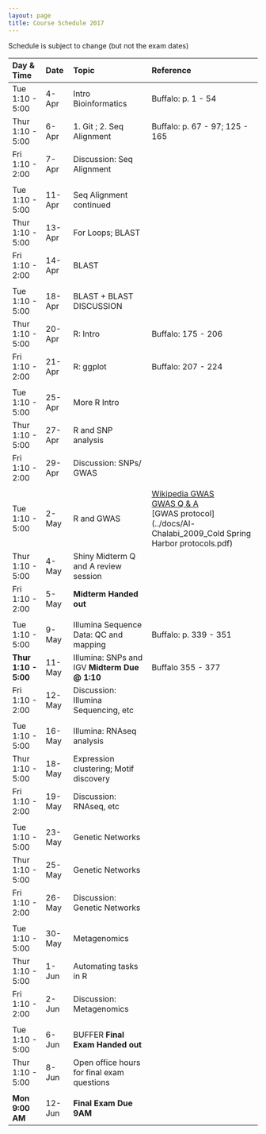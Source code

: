 ```yaml
---
layout: page
title: Course Schedule 2017
---
```


Schedule is subject to change (but not the exam dates)

| Day & Time        |  Date   |  Topic     | Reference
|:------------------|:--------|:-----------|:----------
| Tue 1:10 - 5:00   |  4-Apr  |  Intro Bioinformatics      | Buffalo: p. 1 - 54
| Thur 1:10 - 5:00  |  6-Apr  |  1. Git ; 2. Seq Alignment | Buffalo: p. 67 - 97; 125 - 165
| Fri 1:10 - 2:00   |  7-Apr  |  Discussion: Seq Alignment |
|                   |         |  
| Tue 1:10 - 5:00   |  11-Apr |  Seq Alignment continued   |
| Thur 1:10 - 5:00  |  13-Apr |  For Loops; BLAST          |
| Fri 1:10 - 2:00   |  14-Apr |  BLAST                     |
|                   |         |  
| Tue 1:10 - 5:00   |  18-Apr |  BLAST + BLAST DISCUSSION  |
| Thur 1:10 - 5:00  |  20-Apr |  R: Intro                  | Buffalo: 175 - 206                 
| Fri 1:10 - 2:00   |  21-Apr |  R: ggplot                 | Buffalo: 207 - 224
|                   |         |  
| Tue 1:10 - 5:00   |  25-Apr |  More R Intro        |
| Thur 1:10 - 5:00  |  27-Apr |  R and SNP analysis        |
| Fri 1:10 - 2:00   |  29-Apr |  Discussion: SNPs/ GWAS    |
|                   |         |  |
| Tue 1:10 - 5:00   |  2-May  |  R and GWAS                      | [Wikipedia GWAS](http://en.wikipedia.org/wiki/Genome-wide_association_study) <br>  [GWAS Q & A](../docs/Brookfield2010_BMC_Biol.pdf) <br> [GWAS protocol](../docs/Al-Chalabi_2009_Cold Spring Harbor protocols.pdf)
| Thur 1:10 - 5:00  |  4-May  |  Shiny Midterm Q and A review session |
| Fri 1:10 - 2:00   |  5-May  |   __Midterm Handed out__
|                   |         |  
| Tue 1:10 - 5:00   |  9-May  | Illumina Sequence Data: QC and mapping | Buffalo: p. 339 - 351
| __Thur 1:10 - 5:00__  |  11-May  |  Illumina: SNPs and IGV  __Midterm Due @ 1:10__ | Buffalo 355 - 377
| Fri 1:10 - 2:00   |  12-May  |  Discussion: Illumina Sequencing, etc |
|                   |         |  |
| Tue 1:10 - 5:00   |  16-May |  Illumina: RNAseq analysis |
| Thur 1:10 - 5:00  |  18-May |  Expression clustering; Motif discovery |
| Fri 1:10 - 2:00   |  19-May |  Discussion: RNAseq, etc |
|                   |         |   |
| Tue 1:10 - 5:00   |  23-May |  Genetic Networks |
| Thur 1:10 - 5:00  |  25-May |  Genetic Networks |
| Fri 1:10 - 2:00   |  26-May |  Discussion: Genetic Networks |
|                   |         |   |
| Tue 1:10 - 5:00   |  30-May |  Metagenomics |
| Thur 1:10 - 5:00  |  1-Jun  |  Automating tasks in R |
| Fri 1:10 - 2:00   |  2-Jun  |  Discussion: Metagenomics |
|                   |         |   |
| Tue 1:10 - 5:00   |  6-Jun  |  BUFFER  __Final Exam Handed out__ |
| Thur 1:10 - 5:00  |  8-Jun  |  Open office hours for final exam questions  |
|                   |         | |
| __Mon 9:00 AM__   |  12-Jun | __Final Exam Due 9AM__ |